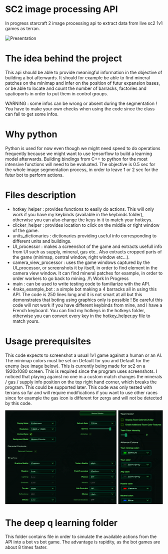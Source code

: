 # SC2 image processing API
In progress starcraft 2 image processing api to extract data from live sc2 1v1 games as terran.

![Presentation](./docs/readme_images/presentation.png?raw=true "Presentation")

# The idea behind the project
This api should be able to provide meaningful information in the objective of building a bot afterwards.
It should for example be able to find mineral patches on the minimap and infer on the position of futur expansion bases, or be able to locate and count the number of barracks, factories and spatioports in order to put them in control groups.

WARNING : some infos can be wrong or absent during the segmentation ! You have to make your own checks when using the code since the class can fail to get some infos.

# Why python
Python is used for now even though we might need speed to do operations frequently because we might want to use tensorflow to build a learning model afterwards.
Building bindings from C++ to python for the most intensive functions will need to be evaluated.
The objective is 0.5 sec for the whole image segmentation process, in order to leave 1 or 2 sec for the futur bot to perform actions.

# Files description
- hotkey_helper : provides functions to easily do actions. This will only work if you have my keybinds (available in the keybinds folder), otherwise you can also change the keys in it to match your hotkeys.
- clicker_helper : provides location to click on the middle or right window of the game.
- units_dictionaries : dictionaries providing useful info corresponding to different units and buildings.
- UI_processor : makes a screenshot of the game and extracts usefull info from UI such as supply, mineral, gas etc.. Also extracts cropped parts of the game (minimap, central window, right window etc...).
- camera_view_processor : uses the game windows captured by the UI_processor, or screenshots it by itself, in order to find element in the camera view window. It can find mineral patches for example, in order to order workers to go back to mining. /!\ Work In Progress
- main : can be used to write testing code to familiarize with the API.
- 4raks_example_bot : a simple bot making a 4 barracks all in using this API. The code is 250 lines long and it is not smart at all but this demonstrates that boting using graphics only is possible ! Be careful this code will not work if you have different keybinds from mine, and I have a French keyboard. You can find my hotkeys in the hotkeys folder, otherwise you can convert every key in the hotkey_helper.py file to match yours.

# Usage prerequisites
This code expects to screenshot a usual 1v1 game against a human or an AI. The minimap colors must be set on Default for you and Default for the enemy (see image below).
This is currently being made for sc2 on a 1920x1080 screen. This is required since the program uses screenshots. I noticed that playing against no one in a custom match changes the minerals / gas / supply info position on the top right hand corner, which breaks the program. This could be supported later.
This code was only tested with terrans so far and will require modifications if you want to use other races since for example the gas icon is different for zergs and will not be detected by this code.

![Recommendations](./docs/readme_images/recommended_colors_and_graphics.png?raw=true "Recommendations")

# The deep q learning folder

This folder contains file in order to simulate the available actions from the API into a bot vs bot game. The advantage is rapidity, as the bot games are about 8 times faster.
